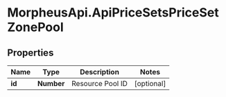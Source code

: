 # MorpheusApi.ApiPriceSetsPriceSetZonePool

## Properties

Name | Type | Description | Notes
------------ | ------------- | ------------- | -------------
**id** | **Number** | Resource Pool ID | [optional] 


